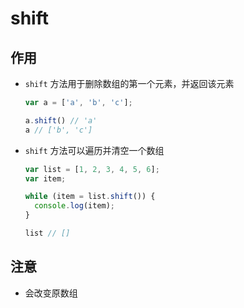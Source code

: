 # shift

## 作用

  - `shift` 方法用于删除数组的第一个元素，并返回该元素

    ```js
    var a = ['a', 'b', 'c'];

    a.shift() // 'a'
    a // ['b', 'c']
    ```

  - `shift` 方法可以遍历并清空一个数组

    ```js
    var list = [1, 2, 3, 4, 5, 6];
    var item;

    while (item = list.shift()) {
      console.log(item);
    }

    list // []
    ```

## 注意

  - 会改变原数组
